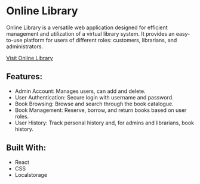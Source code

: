 # Online Library

Online Library is a versatile web application designed for efficient management and utilization of a virtual library system. It provides an easy-to-use platform for users of different roles: customers, librarians, and administrators.

[Visit Online Library](https://library-app-lilac-phi.vercel.app/)

## Features:

- Admin Account: Manages users, can add and delete.
- User Authentication: Secure login with username and password.
- Book Browsing: Browse and search through the book catalogue.
- Book Management: Reserve, borrow, and return books based on user roles.
- User History: Track personal history and, for admins and librarians, book history.

## Built With:

- React
- CSS
- Localstorage
